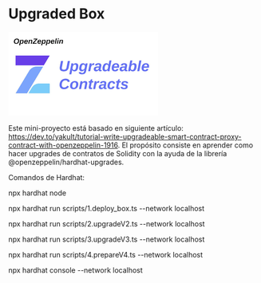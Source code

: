 # Upgraded Box

<img src="./readme-images/open-zeppelin.png" alt="open-zeppelin" />

Este mini-proyecto está basado en siguiente artículo: https://dev.to/yakult/tutorial-write-upgradeable-smart-contract-proxy-contract-with-openzeppelin-1916.
El propósito consiste en aprender como hacer upgrades de contratos de Solidity con la ayuda de la librería @openzeppelin/hardhat-upgrades.

Comandos de Hardhat:

npx hardhat node

npx hardhat run scripts/1.deploy_box.ts --network localhost

npx hardhat run scripts/2.upgradeV2.ts --network localhost

npx hardhat run scripts/3.upgradeV3.ts --network localhost

npx hardhat run scripts/4.prepareV4.ts --network localhost

npx hardhat console --network localhost
